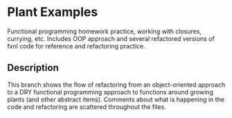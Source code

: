 # Plant Examples
Functional programming homework practice, working with closures, currying, etc. Includes OOP approach and several refactored versions of fxnl code for reference and refactoring practice.

## Description
This branch shows the flow of refactoring from an object-oriented approach to a DRY functional programming approach to functions around growing plants (and other abstract items). Comments about what is happening in the code and refactoring are scattered throughout the files.
